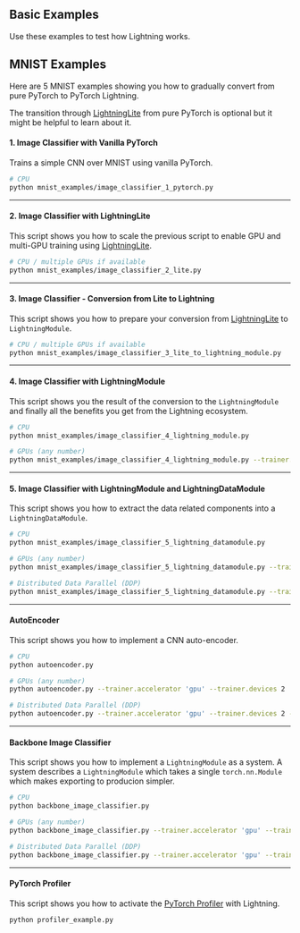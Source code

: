 ## Basic Examples

Use these examples to test how Lightning works.

## MNIST Examples

Here are 5 MNIST examples showing you how to gradually convert from pure PyTorch to PyTorch Lightning.

The transition through [LightningLite](https://pytorch-lightning.readthedocs.io/en/stable/starter/lightning_lite.html) from pure PyTorch is optional but it might be helpful to learn about it.

#### 1. Image Classifier with Vanilla PyTorch

Trains a simple CNN over MNIST using vanilla PyTorch.

```bash
# CPU
python mnist_examples/image_classifier_1_pytorch.py
```

______________________________________________________________________

#### 2. Image Classifier with LightningLite

This script shows you how to scale the previous script to enable GPU and multi-GPU training using [LightningLite](https://pytorch-lightning.readthedocs.io/en/stable/starter/lightning_lite.html).

```bash
# CPU / multiple GPUs if available
python mnist_examples/image_classifier_2_lite.py
```

______________________________________________________________________

#### 3. Image Classifier - Conversion from Lite to Lightning

This script shows you how to prepare your conversion from [LightningLite](https://pytorch-lightning.readthedocs.io/en/stable/starter/lightning_lite.html) to `LightningModule`.

```bash
# CPU / multiple GPUs if available
python mnist_examples/image_classifier_3_lite_to_lightning_module.py
```

______________________________________________________________________

#### 4. Image Classifier with LightningModule

This script shows you the result of the conversion to the `LightningModule` and finally all the benefits you get from the Lightning ecosystem.

```bash
# CPU
python mnist_examples/image_classifier_4_lightning_module.py

# GPUs (any number)
python mnist_examples/image_classifier_4_lightning_module.py --trainer.accelerator 'gpu' --trainer.devices 2
```

______________________________________________________________________

#### 5. Image Classifier with LightningModule and LightningDataModule

This script shows you how to extract the data related components into a `LightningDataModule`.

```bash
# CPU
python mnist_examples/image_classifier_5_lightning_datamodule.py

# GPUs (any number)
python mnist_examples/image_classifier_5_lightning_datamodule.py --trainer.accelerator 'gpu' --trainer.devices 2

# Distributed Data Parallel (DDP)
python mnist_examples/image_classifier_5_lightning_datamodule.py --trainer.accelerator 'gpu' --trainer.devices 2 --trainer.strategy 'ddp'
```

______________________________________________________________________

#### AutoEncoder

This script shows you how to implement a CNN auto-encoder.

```bash
# CPU
python autoencoder.py

# GPUs (any number)
python autoencoder.py --trainer.accelerator 'gpu' --trainer.devices 2

# Distributed Data Parallel (DDP)
python autoencoder.py --trainer.accelerator 'gpu' --trainer.devices 2 --trainer.strategy 'ddp'
```

______________________________________________________________________

#### Backbone Image Classifier

This script shows you how to implement a `LightningModule` as a system.
A system describes a `LightningModule` which takes a single `torch.nn.Module` which makes exporting to producion simpler.

```bash
# CPU
python backbone_image_classifier.py

# GPUs (any number)
python backbone_image_classifier.py --trainer.accelerator 'gpu' --trainer.devices 2

# Distributed Data Parallel (DDP)
python backbone_image_classifier.py --trainer.accelerator 'gpu' --trainer.devices 2 --trainer.strategy 'ddp'
```

______________________________________________________________________

#### PyTorch Profiler

This script shows you how to activate the [PyTorch Profiler](https://github.com/pytorch/kineto) with Lightning.

```bash
python profiler_example.py
```
